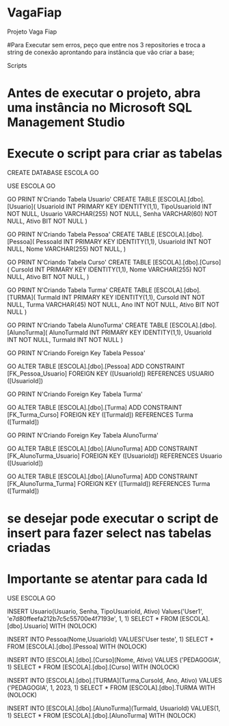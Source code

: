 # VagaFiap
Projeto Vaga Fiap

#Para Executar sem erros, peço que entre nos 3 repositories e troca a string de conexão aprontando para instância que vão criar a base;

Scripts

# Antes de executar o projeto, abra uma instância no Microsoft SQL Management Studio
# Execute o script para criar as tabelas

CREATE DATABASE ESCOLA
GO

USE ESCOLA
GO


GO
PRINT N'Criando Tabela Usuario'
CREATE TABLE [ESCOLA].[dbo].[Usuario](
   UsuarioId INT PRIMARY KEY IDENTITY(1,1),
   TipoUsuarioId INT NOT NULL,
   Usuario VARCHAR(255) NOT NULL,
   Senha VARCHAR(60) NOT NULL,
   Ativo BIT NOT NULL
)

GO
PRINT N'Criando Tabela Pessoa'
CREATE TABLE [ESCOLA].[dbo].[Pessoa](
   PessoaId INT PRIMARY KEY IDENTITY(1,1),
   UsuarioId INT NOT NULL,
   Nome VARCHAR(255) NOT NULL,
)

GO
PRINT N'Criando Tabela Curso'
CREATE TABLE [ESCOLA].[dbo].[Curso](
   CursoId INT PRIMARY KEY IDENTITY(1,1),
   Nome VARCHAR(255) NOT NULL,
   Ativo BIT NOT NULL,
)

GO
PRINT N'Criando Tabela Turma'
CREATE TABLE [ESCOLA].[dbo].[TURMA](
  TurmaId INT PRIMARY KEY IDENTITY(1,1),
  CursoId INT NOT NULL,
  Turma VARCHAR(45) NOT NULL,
  Ano INT NOT NULL,
  Ativo BIT NOT NULL
)

GO
PRINT N'Criando Tabela AlunoTurma'
CREATE TABLE [ESCOLA].[dbo].[AlunoTurma](
   AlunoTurmaId INT PRIMARY KEY IDENTITY(1,1),
   UsuarioId INT NOT NULL,
   TurmaId INT NOT NULL
)

GO
PRINT N'Criando Foreign Key Tabela Pessoa'

GO
ALTER TABLE [ESCOLA].[dbo].[Pessoa]
ADD CONSTRAINT [FK_Pessoa_Usuario] FOREIGN KEY
([UsuarioId]) REFERENCES USUARIO ([UsuarioId])


GO
PRINT N'Criando Foreign Key Tabela Turma'

GO
ALTER TABLE [ESCOLA].[dbo].[Turma]
ADD CONSTRAINT [FK_Turma_Curso] FOREIGN KEY
([TurmaId]) REFERENCES Turma ([TurmaId])


GO
PRINT N'Criando Foreign Key Tabela AlunoTurma'

GO
ALTER TABLE [ESCOLA].[dbo].[AlunoTurma]
ADD CONSTRAINT [FK_AlunoTurma_Usuario] FOREIGN KEY
([UsuarioId]) REFERENCES Usuario ([UsuarioId])

GO
ALTER TABLE [ESCOLA].[dbo].[AlunoTurma]
ADD CONSTRAINT [FK_AlunoTurma_Turma] FOREIGN KEY
([TurmaId]) REFERENCES Turma ([TurmaId])

# se desejar pode executar o script de insert para fazer select nas tabelas criadas
# Importante se atentar para cada Id
USE ESCOLA
GO

INSERT Usuario(Usuario, Senha, TipoUsuarioId, Ativo)
Values('User1', 'e7d80ffeefa212b7c5c55700e4f7193e', 1, 1)
SELECT * FROM [ESCOLA].[dbo].Usuario] WITH (NOLOCK)


INSERT INTO Pessoa(Nome,UsuarioId)
VALUES('User teste', 1)
SELECT * FROM [ESCOLA].[dbo].[Pessoa] WITH (NOLOCK)

INSERT INTO [ESCOLA].[dbo].[Curso](Nome, Ativo)
VALUES ('PEDAGOGIA', 1)
SELECT * FROM [ESCOLA].[dbo].[Curso] WITH (NOLOCK)

INSERT INTO [ESCOLA].[dbo].[TURMA](Turma,CursoId, Ano, Ativo)
VALUES ('PEDAGOGIA', 1, 2023, 1)
SELECT * FROM [ESCOLA].[dbo].TURMA WITH (NOLOCK)

INSERT INTO [ESCOLA].[dbo].[AlunoTurma](TurmaId, UsuarioId)
VALUES(1, 1)
SELECT * FROM [ESCOLA].[dbo].[AlunoTurma] WITH (NOLOCK)
